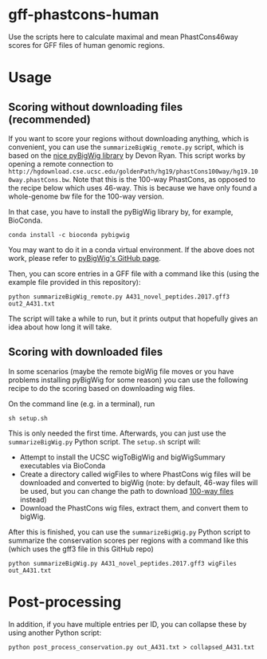 # gff-phastcons-human
Use the scripts here to calculate maximal and mean PhastCons46way scores for GFF files of human genomic regions.

# Usage

## Scoring without downloading files (recommended)

If you want to score your regions without downloading anything, which is convenient, you can use the `summarizeBigWig_remote.py` script, which is based on the [nice pyBigWig library](https://github.com/dpryan79/pyBigWig) by Devon Ryan. This script works by opening a remote connection to `http://hgdownload.cse.ucsc.edu/goldenPath/hg19/phastCons100way/hg19.100way.phastCons.bw`. Note that this is the 100-way PhastCons, as opposed to the recipe below which uses 46-way. This is because we have only found a whole-genome bw file for the 100-way version.

In that case, you have to install the pyBigWig library by, for example, BioConda.

`conda install -c bioconda pybigwig`

You may want to do it in a conda virtual environment. If the above does not work, please refer to [pyBigWig's GitHub page](https://github.com/dpryan79/pyBigWig).

Then, you can score entries in a GFF file with a command like this (using the example file provided in this repository):

`python summarizeBigWig_remote.py A431_novel_peptides.2017.gff3 out2_A431.txt`

The script will take a while to run, but it prints output that hopefully gives an idea about how long it will take.

## Scoring with downloaded files

In some scenarios (maybe the remote bigWig file moves or you have problems installing pyBigWig for some reason) you can use the following recipe to do the scoring based on downloading wig files. 

On the command line (e.g. in a terminal), run

`sh setup.sh`

This is only needed the first time. Afterwards, you can just use the `summarizeBigWig.py` Python script. The `setup.sh` script will:

- Attempt to install the UCSC wigToBigWig and bigWigSummary executables via BioConda
- Create a directory called wigFiles to where PhastCons wig files will be downloaded and converted to bigWig (note: by default, 46-way files will be used, but you can change the path to download [100-way files](http://hgdownload.cse.ucsc.edu/goldenPath/hg19/phastCons100way/hg19.100way.phastCons/) instead)
- Download the PhastCons wig files, extract them, and convert them to bigWig.

After this is finished, you can use the `summarizeBigWig.py` Python script to summarize the conservation scores per regions with a command like this (which uses the gff3 file in this GitHub repo)

`python summarizeBigWig.py A431_novel_peptides.2017.gff3 wigFiles out_A431.txt`

# Post-processing

In addition, if you have multiple entries per ID, you can collapse these by using another Python script:

`python post_process_conservation.py out_A431.txt > collapsed_A431.txt`


